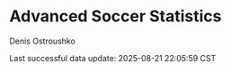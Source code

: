 # Advanced Soccer Statistics
Denis Ostroushko

<!-- gfm -->

Last successful data update: 2025-08-21 22:05:59 CST
